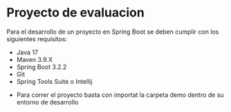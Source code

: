 # Proyecto de evaluacion
Para el desarrollo de un proyecto en Spring Boot se deben cumplir con los siguientes requisitos:

- Java 17
- Maven 3.9.X
- Spring Boot 3.2.2
- Git
- Spring Tools Suite o Intellij

* Para correr el proyecto basta con importat la carpeta demo dentro de su entorno de desarrollo
